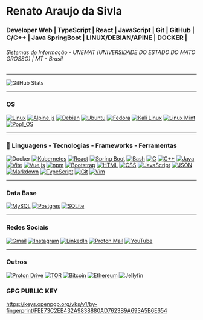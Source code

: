 # Renato Araujo da Sivla

### Developer Web | TypeScript | React | JavaScript | Git | GitHub | C/C++ | Java SpringBoot | LINUX/DEBIAN/APINE | DOCKER |

###### Sistemas de Informação - UNEMAT (UNIVERSIDADE DO ESTADO DO MATO GROSSO) | MT - Brasil

---

![GitHub Stats](https://github-readme-stats.vercel.app/api?username=coldrenatinho&theme=radical)

---

### OS

[![Linux](https://img.shields.io/badge/Linux-FCC624?logo=linux&logoColor=black)](#)
[![Alpine.js](https://img.shields.io/badge/Alpine.js-8BC0D0?logo=alpinedotjs&logoColor=fff)](#)
[![Debian](https://img.shields.io/badge/Debian-A81D33?logo=debian&logoColor=fff)](#)
[![Ubuntu](https://img.shields.io/badge/Ubuntu-E95420?logo=ubuntu&logoColor=white)](#)
[![Fedora](https://img.shields.io/badge/Fedora-51A2DA?logo=fedora&logoColor=fff)](#)
[![Kali Linux](https://img.shields.io/badge/Kali%20Linux-557C94?logo=kalilinux&logoColor=fff)](#)
[![Linux Mint](https://img.shields.io/badge/Linux%20Mint-87CF3E?logo=linuxmint&logoColor=fff)](#)
[![Pop!_OS](https://img.shields.io/badge/Pop!__OS-48B9C7?logo=popos&logoColor=fff)](#)

---

### 🚀 Linguagens - Tecnologias - Frameworks - Ferramentas

![Docker](https://img.shields.io/badge/Docker-2496ED?logo=docker&logoColor=fff)
[![Kubernetes](https://img.shields.io/badge/Kubernetes-326CE5?logo=kubernetes&logoColor=fff)](#)
[![React](https://img.shields.io/badge/React-%2320232a.svg?logo=react&logoColor=%2361DAFB)](#)
[![Spring Boot](https://img.shields.io/badge/Spring%20Boot-6DB33F?logo=springboot&logoColor=fff)](#)
[![Bash](https://img.shields.io/badge/Bash-4EAA25?logo=gnubash&logoColor=fff)](#)
[![C](https://img.shields.io/badge/C-00599C?logo=c&logoColor=white)](#)
[![C++](https://img.shields.io/badge/C++-%2300599C.svg?logo=c%2B%2B&logoColor=white)](#)
[![Java](https://img.shields.io/badge/Java-%23ED8B00.svg?logo=openjdk&logoColor=white)](#)
[![Vite](https://img.shields.io/badge/Vite-646CFF?logo=vite&logoColor=fff)](#)
[![Vue.js](https://img.shields.io/badge/Vue.js-4FC08D?logo=vuedotjs&logoColor=fff)](#)
[![npm](https://img.shields.io/badge/npm-CB3837?logo=npm&logoColor=fff)](#)
[![Bootstrap](https://img.shields.io/badge/Bootstrap-7952B3?logo=bootstrap&logoColor=fff)](#)
[![HTML](https://img.shields.io/badge/HTML-%23E34F26.svg?logo=html5&logoColor=white)](#)
[![CSS](https://img.shields.io/badge/CSS-1572B6?logo=css3&logoColor=fff)](#)
[![JavaScript](https://img.shields.io/badge/JavaScript-F7DF1E?logo=javascript&logoColor=000)](#)
[![JSON](https://img.shields.io/badge/JSON-000?logo=json&logoColor=fff)](#)
[![Markdown](https://img.shields.io/badge/Markdown-%23000000.svg?logo=markdown&logoColor=white)](#)
[![TypeScript](https://img.shields.io/badge/TypeScript-3178C6?logo=typescript&logoColor=fff)](#)
[![Git](https://img.shields.io/badge/Git-F05032?logo=git&logoColor=fff)](#)
[![Vim](https://img.shields.io/badge/Vim-%2311AB00.svg?logo=vim&logoColor=white)](#)

---

### Data Base

[![MySQL](https://img.shields.io/badge/MySQL-4479A1?logo=mysql&logoColor=fff)](#)
[![Postgres](https://img.shields.io/badge/Postgres-%23316192.svg?logo=postgresql&logoColor=white)](#)
[![SQLite](https://img.shields.io/badge/SQLite-%2307405e.svg?logo=sqlite&logoColor=white)](#)

---

### Redes Sociais

[![Gmail](https://img.shields.io/badge/Gmail-D14836?logo=gmail&logoColor=white)](araujorenato045@gmail.com)
[![Instagram](https://img.shields.io/badge/Instagram-%23E4405F.svg?logo=Instagram&logoColor=white)](https://www.instagram.com/renato.ssh/)
[![LinkedIn](https://img.shields.io/badge/Linkedin-%230077B5.svg?logo=linkedin&logoColor=white)](#)
[![Proton Mail](https://img.shields.io/badge/Proton%20Mail-6D4AFF?logo=protonmail&logoColor=fff)](sendrenatosilva@protonmail.com)
[![YouTube](https://img.shields.io/badge/YouTube-%23FF0000.svg?logo=YouTube&logoColor=white)](https://www.youtube.com/@coldrenatinho)

---

### Outros

[![Proton Drive](https://img.shields.io/badge/Proton%20Drive-6d4aff?logo=proton%20drive&logoColor=white)](#)
[![TOR](https://img.shields.io/badge/tor-%237E4798.svg?style=for-the-badge&logo=tor-project&logoColor=white)](#)
[![Bitcoin](https://img.shields.io/badge/Bitcoin-FF9900?logo=bitcoin&logoColor=white)](#)
[![Ethereum](https://img.shields.io/badge/Ethereum-3C3C3D?logo=ethereum&logoColor=white)](#)
![Jellyfin](https://img.shields.io/badge/jellyfin-%23000B25.svg?style=for-the-badge&logo=Jellyfin&logoColor=00A4DC)

<!-- https://github.com/inttter/md-badges?tab=readme-ov-file#%EF%B8%8F-frameworks -->


### GPG PUBLIC KEY
https://keys.openpgp.org/vks/v1/by-fingerprint/FEE73C2EB432A9838880AD7623B9A693A5B6E654


